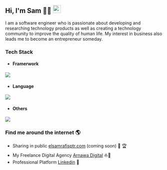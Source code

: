 ## Hi, I'm Sam 👨‍💻 <img src="https://media.giphy.com/media/hvRJCLFzcasrR4ia7z/giphy.gif" width="25px"></a>

I am a software engineer who is passionate about developing and researching technology products as well as creating a technology community to improve the quality of human life. My interest in business also leads me to become an entrepreneur someday.

### Tech Stack
- #### Framerwork
<div align="left">
    <img src="https://skillicons.dev/icons?i=nextjs,react,vue,express,nest,laravel,flask,fastapi,tailwindcss,bootstrap,cypress" />
</div>

- #### Language
<div align="left">
    <img src="https://skillicons.dev/icons?i=typescript,javascript,nodejs,php,python,go" /><br>
</div>

- #### Others
<div align="left">
    <img src="https://skillicons.dev/icons?i=firebase,supabase,gcp,aws,azure,cloudflare,docker,githubactions,redux,prisma,postman,github,gitlab,bitbucket,figma" /><br>
</div>

### Find me around the internet 🌎
- Sharing in public <a href="https://www.elsamrafisptr.com">elsamrafisptr.com</a> (coming soon) 📖 🏆
- My Freelance Digital Agency <a href="https://arnawadigital.com">Arnawa Digital</a> ⛵🌊
- Professional Platform <a href="https://www.linkedin.com/in/elsamrafisptr">Linkedin</a> 💼
